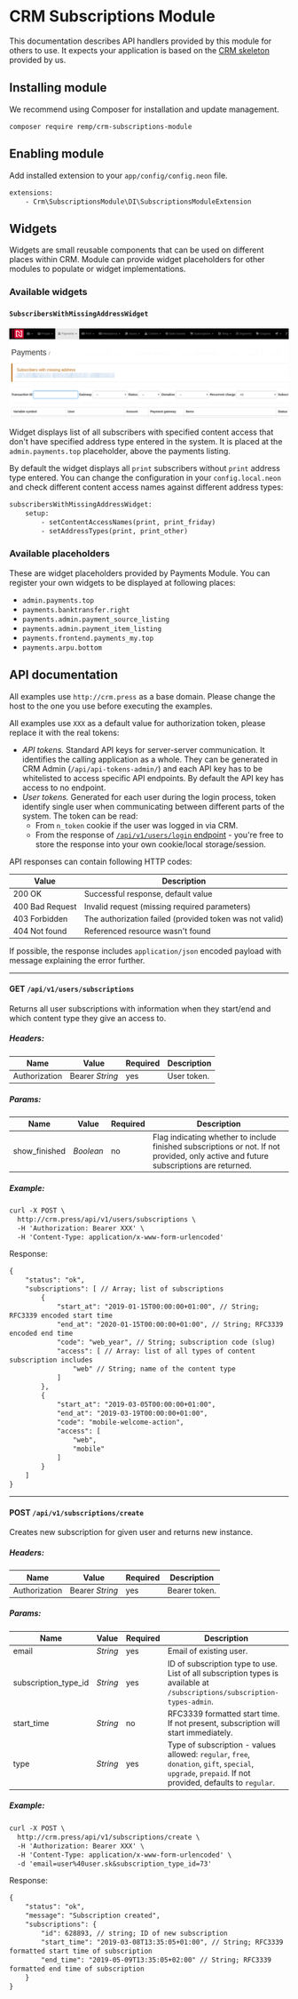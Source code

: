 # CRM Subscriptions Module

This documentation describes API handlers provided by this module for
others to use. It expects your application is based on the [CRM skeleton](https://github.com/remp2020/crm-skeleton)
provided by us.

## Installing module

We recommend using Composer for installation and update management.

```shell
composer require remp/crm-subscriptions-module
```

## Enabling module

Add installed extension to your `app/config/config.neon` file.

```neon
extensions:
	- Crm\SubscriptionsModule\DI\SubscriptionsModuleExtension
```

## Widgets

Widgets are small reusable components that can be used on different places within CRM. Module can provide widget placeholders for other modules to populate or widget implementations.

### Available widgets

#### `SubscribersWithMissingAddressWidget`

![Subscribers with missing address widget](src/docs/subscribers_with_missing_address_widget.png)

Widget displays list of all subscribers with specified content access that don't have specified address type entered in the system. It is placed at the `admin.payments.top` placeholder, above the payments listing.

By default the widget displays all `print` subscribers without `print` address type entered. You can change the configuration in your `config.local.neon` and check different content access names against different address types:

```neon
subscribersWithMissingAddressWidget:
    setup:
        - setContentAccessNames(print, print_friday)
        - setAddressTypes(print, print_other)
```

### Available placeholders

These are widget placeholders provided by Payments Module. You can register your own widgets to be displayed at following places:

* `admin.payments.top`
* `payments.banktransfer.right`
* `payments.admin.payment_source_listing`
* `payments.admin.payment_item_listing`
* `payments.frontend.payments_my.top`
* `payments.arpu.bottom`

## API documentation

All examples use `http://crm.press` as a base domain. Please change the host to the one you use
before executing the examples.

All examples use `XXX` as a default value for authorization token, please replace it with the
real tokens:

* *API tokens.* Standard API keys for server-server communication. It identifies the calling application as a whole.
They can be generated in CRM Admin (`/api/api-tokens-admin/`) and each API key has to be whitelisted to access
specific API endpoints. By default the API key has access to no endpoint. 
* *User tokens.* Generated for each user during the login process, token identify single user when communicating between
different parts of the system. The token can be read:
    * From `n_token` cookie if the user was logged in via CRM.
    * From the response of [`/api/v1/users/login` endpoint](https://github.com/remp2020/crm-users-module#post-apiv1userslogin) -
    you're free to store the response into your own cookie/local storage/session.

API responses can contain following HTTP codes:

| Value | Description |
| --- | --- |
| 200 OK | Successful response, default value | 
| 400 Bad Request | Invalid request (missing required parameters) | 
| 403 Forbidden | The authorization failed (provided token was not valid) | 
| 404 Not found | Referenced resource wasn't found | 

If possible, the response includes `application/json` encoded payload with message explaining
the error further.

---

#### GET `/api/v1/users/subscriptions`

Returns all user subscriptions with information when they start/end and which content type they give an access to.

##### *Headers:*

| Name | Value | Required | Description |
| --- | --- | --- | --- |
| Authorization | Bearer *String* | yes | User token. |

##### *Params:*

| Name | Value | Required | Description |
| --- |---| --- | --- |
| show_finished | *Boolean* | no | Flag indicating whether to include finished subscriptions or not. If not provided, only active and future subscriptions are returned.  |


##### *Example:*

```shell
curl -X POST \
  http://crm.press/api/v1/users/subscriptions \
  -H 'Authorization: Bearer XXX' \
  -H 'Content-Type: application/x-www-form-urlencoded'
```

Response:

```json5
{
    "status": "ok",
    "subscriptions": [ // Array; list of subscriptions
        {
            "start_at": "2019-01-15T00:00:00+01:00", // String; RFC3339 encoded start time
            "end_at": "2020-01-15T00:00:00+01:00", // String; RFC3339 encoded end time
            "code": "web_year", // String; subscription code (slug)
            "access": [ // Array: list of all types of content subscription includes
                "web" // String; name of the content type
            ]
        },
        {
            "start_at": "2019-03-05T00:00:00+01:00",
            "end_at": "2019-03-19T00:00:00+01:00",
            "code": "mobile-welcome-action",
            "access": [
                "web",
                "mobile"
            ]
        }
    ]
}
```

---

#### POST `/api/v1/subscriptions/create`

Creates new subscription for given user and returns new instance.

##### *Headers:*

| Name | Value | Required | Description |
| --- | --- | --- | --- |
| Authorization | Bearer *String* | yes | Bearer token. |

##### *Params:*

| Name | Value | Required | Description |
| --- |---| --- | --- |
| email | *String* | yes | Email of existing user. |
| subscription_type_id | *String* | yes | ID of subscription type to use. List of all subscription types is available at `/subscriptions/subscription-types-admin`. |
| start_time | *String* | no | RFC3339 formatted start time. If not present, subscription will start immediately. |
| type | *String* | yes | Type of subscription - values allowed: `regular`, `free`, `donation`, `gift`, `special`, `upgrade`, `prepaid`. If not provided, defaults to `regular`. |


##### *Example:*

```shell
curl -X POST \
  http://crm.press/api/v1/subscriptions/create \
  -H 'Authorization: Bearer XXX' \
  -H 'Content-Type: application/x-www-form-urlencoded' \
  -d 'email=user%40user.sk&subscription_type_id=73'
```

Response:

```json5
{
    "status": "ok",
    "message": "Subscription created",
    "subscriptions": {
        "id": 628893, // string; ID of new subscription 
        "start_time": "2019-03-08T13:35:05+01:00", // String; RFC3339 formatted start time of subscription
        "end_time": "2019-05-09T13:35:05+02:00" // String; RFC3339 formatted end time of subscription
    }
}
```
